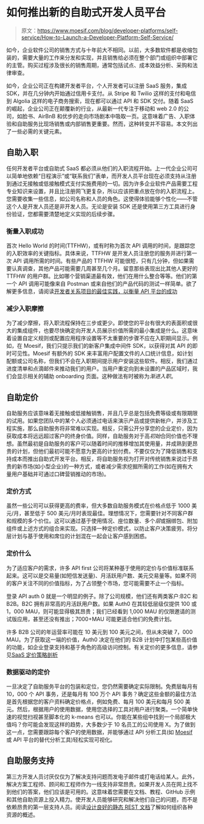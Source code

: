 # 如何推出新的自助式开发人员平台

> 原文：<https://www.moesif.com/blog/developer-platforms/self-service/How-to-Launch-a-Developer-Platform-Self-Service/>

如今，企业软件公司的销售方式与十年前大不相同。以前，大多数软件都是收缩包装的，需要大量的工作来分发和实现，并且销售给必须在整个部门或组织中部署它的主管。购买过程涉及很长的销售周期，通常包括试点、成本效益分析、采购和法律审查。

如今，企业公司正在构建开发者平台，个人开发者可以注册 SaaS 服务，集成 SDK，并在几分钟内开始通过信用卡支付。从 Stripe 和 Twilio 这样的支付和电信到 Algolia 这样的电子商务搜索，现在都可以通过 API 和 SDK 交付。随着 SaaS 的崛起，企业公司正在颠覆新的行业，从最新一代专注于移动和 web 2.0 的公司，如脸书、AirBnB 和优步的走向市场剧本中吸取一页。这意味着广告、入职体验和自助服务比现场销售或内部销售更重要。然而，这种转变并不容易。本文列出了一些必需的关键元素。

## 自助入职

任何开发者平台或自助式 SaaS 都必须从他们的入职流程开始。上一代企业公司可以简单地依赖“日程演示”或“联系我们”表单，而开发人员平台现在必须支持从注册到通过无接触或低接触模式支付实施费用的一切。因为许多企业软件产品需要工程专业知识来设置，并且比注册网飞更复杂，所以应该把重点放在你的入职流程上。您需要收集一些信息，如公司名称和人员的角色。这使得体验能够个性化——不管这个人是开发人员还是非开发人员。无论是安装 SDK 还是使用第三方工具进行身份验证，您都需要清楚地定义实现的后续步骤。

### 衡量入职成功

首次 Hello World 的时间(TTFHW)，或有时称为首次 API 调用的时间，是跟踪您的入职效率的关键指标。具体来说，TTFHW 是开发人员注册您的服务并进行第一次 API 调用所需的时间。有些产品的 TTFHW 可能很短，只有几分钟，但如果需要认真调查，其他产品可能需要几周甚至几个月。留意那些表现出比其他人更好的 TTFHW 的用户群。比如哪个营销渠道最有效，他们在用什么整合等等。他们的第一个 API 调用可能像来自 Postman 或来自他们的产品代码的测试一样简单。欲了解更多信息，请阅读[开发者关系项目的最佳实践，以衡量 API 平台的成功](/blog/developer-relations/measure-success/Best-practices-for-Developer-Relations-Programs-to-measure-success-of-an-API-platform/)

### 减少入职摩擦

为了减少摩擦，将入职流程保持在三步或更少。即使您的平台有很大的表面积或很大的集成组件，也要尽快确定向开发人员展示价值所需的最小集成是什么。这意味着设置自定义规则或配置应用程序设置等不太重要的步骤不应在入职期间显示。例如，在 Moesif，我们只提示我们的新客户集成中间件 SDK，以获得对其 API 的即时可见性。Moesif 有额外的 SDK 来丰富用户配置文件的人口统计信息，如计划配额或公司名称，但我们不会在入职期间提示用户安装这些软件。相反，我们通过进度清单和点滴邮件来推动我们的用户。当用户重定向到未设置的产品区域时，我们会显示相关的辅助 onboarding 页面。这种做法有时被称为*渐进入职*。

## 自助定价

自助服务应该意味着无接触或低接触销售，并且几乎总是包括免费等级或有限期限的试用。如果您团队中的某个人必须通过电话来演示产品或提供新帐户，并涉及工程实施，那么自助服务将非常难以实现。相反，只需公开分享您的企业定价，因为获取成本将远远超过客户的终身价值。同样，自助服务对于高*初始*合同价值也不理想。虽然最初是自助服务的客户可以随着时间的推移增加其使用量，并成熟到更昂贵的计划，但他们最初可能不愿意为更高的计划付费。不要仅仅为了降低销售和支持成本而推出自助式开发平台。相反，将自助服务视为打开对传统销售来说过于昂贵的新市场(如小型企业)的一种方式，或者减少需求挖掘所需的工作(如在拥有大量用户基础并可通过口碑营销推动的市场)。

### 定价方式

虽然一些公司可以获得更高的费率，但大多数自助服务模式在价格点低于 1000 美元/月，甚至低于 500 美元/月时表现最佳。理想情况下，您需要针对不同客户群和规模的多个价位。这可以通过基于使用情况、座位数量、多个*层*或捆绑包、附加组件或上述方式的组合来实现。只选择一种定价模式，以防止客户决策疲劳。将分层计划与基于使用和席位的计划混在一起会让客户感到困惑。

### 定价什么

为了适应客户的需求，许多 API first 公司将某种基于使用的定价与价值标准联系起来。这可以是交易量(如短信发送量)、月活跃用户数、美元交易量等。如果不同的客户关注不同的价值指标，为了占领整个市场，您可能需要不止一个指标。

登录 API auth 0 就是一个明显的例子。除了公司规模，他们还有两类客户:B2C 和 B2B。B2C 拥有非常高的月活跃用户数。如果 Auth0 在其较低层级仅提供 100 或 1，000 MAU，则可能显得极其昂贵；我们已经看到 1,000 MAU 的仅限邀请的测试版应用，甚至还没有推出；7000+MAU 可能更适合他们的免费计划。

许多 B2B 公司的年运营率可能在 10 美元到 100 美元之间，但从未突破 7，000 MAU。为了获取这一端的价值，Auth0 决定在他们的 B2B 计划中打包某些高价值的功能，如企业登录支持和基于角色的高级访问控制。有关定价的更多信息，请参见[SaaS 定价策略剖析](https://www.priceintelligently.com/hubfs/Price-Intelligently-SaaS-Pricing-Strategy.pdf)

### 数据驱动的定价

一旦决定了自助服务平台的包装和定位，您仍然需要确定实际限制。免费层每月有 10，000 个 API 事务，还是每月有 100 万个 API 事务？确定这些金额的最佳方法是首先根据您的客户资料确定价格点，例如免费、每月 100 美元和每月 500 美元。然后，根据用户的使用数据，使用您选择的工具对用户进行聚类。一个简单快速的视觉扫视甚至脚本化的 k-means 也可以。你能在某些组中找到一个局部极大值吗？你可能会发现这样的趋势，大多数少于 10 名员工的公司使用 X。为了做到这一点，您需要跟踪每个客户的使用数据，并能够通过 API 分析工具(如 [Moesif](https://www.moesif.com/) 或 API 平台的替代分析工具)轻松实现可视化。

## 自助服务支持

第三方开发人员讨厌仅仅为了解决支持问题而发电子邮件或打电话给某人。此外，解决方案工程师、顾问和工程师作为一线支持非常昂贵。如果开发人员在网上找不到他们的答案，他们应该是可用的。这意味着您需要在文档、教程、GitHub 示例和其他自助资源上投入精力。使开发人员能够研究和解决他们自己的问题，而不是依赖昂贵的第一层支持人员。阅读[设计良好的静态 REST 文档](/blog/technical/documentation/Designing-Good-Static-REST-API-Documentation/)了解如何组织各种资源的概述。